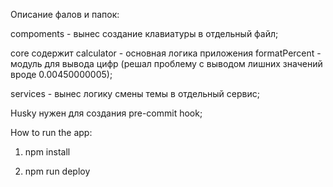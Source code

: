 Описание фалов и папок:

compoments - вынес создание клавиатуры в отдельный файл;

core содержит
calculator - основная логика приложения
formatPercent - модуль для вывода цифр (решал проблему с выводом лишних значений вроде 0.00450000005);

services - вынес логику смены темы в отдельный сервис;

Husky нужен для создания pre-commit hook;

How to run the app:

1) npm install

2) npm run deploy